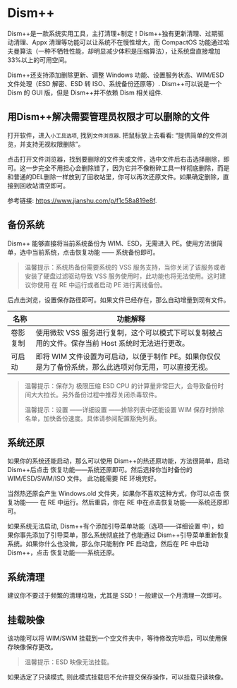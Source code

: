 # Dism++

Dism++是一款系统实用工具，主打清理+制定！Dism++独有更新清理、过期驱动清理、Appx 清理等功能可以让系统不在慢性增大，而 CompactOS 功能通过哈夫曼算法（一种不牺牲性能，却明显减少体积是压缩算法），让系统盘直接增加 33%以上的可用空间。 

Dism++还支持添加删除更新、调整 Windows 功能、设置服务状态、WIM/ESD 文件处理（ESD 解密、ESD 转 ISO、系统备份还原等）. Dism++可以说是一个 Dism 的 GUI 版，但是 Dism++并不依赖 Dism 相关组件.

## 用Dism++解决需要管理员权限才可以删除的文件

打开软件，进入`小工具选项`, 找到`文件浏览器`. 把鼠标放上去看看: “提供简单的文件浏览，并支持无视权限删除”。

点击打开文件浏览器，找到要删除的文件夹或文件，选中文件后右击选择删除，即可。这一步完全不用担心会删除错了，因为它并不像粉碎工具一样彻底删除，而是和普通的DEL删除一样放到了回收站里，你可以再次还原文件。如果确定删除，直接到回收站清空即可。

参考链接: <https://www.jianshu.com/p/f1c58a819e8f>.



## 备份系统

Dism++ 能够直接将当前系统备份为 WIM、ESD，无需进入 PE。使用方法很简单，选中当前系统，点击恢复功能 —— 系统备份即可。 

> 温馨提示：系统热备份需要系统的 VSS 服务支持，当你关闭了该服务或者安装了硬盘过滤驱动导致 VSS 服务使用时，此功能也将无法使用。这时建议你使用 在 RE 中运行或者启动 PE 进行离线备份。 

后点击浏览，设置保存路径即可。如果文件已经存在，那么自动增量到现有文件。 

| 名称     | 功能解释                                                     |
| -------- | ------------------------------------------------------------ |
| 卷影复制 | 使用微软 VSS 服务进行复制，这个可以模式下可以复制被占用的文件。保存当前 Host 系统时无法进行更改。 |
| 可启动   | 即将 WIM 文件设置为可启动，以便于制作 PE。如果你仅仅是为了备份系统，那么此选项对你无用，可以直接无视。 |

> 温馨提示：保存为 极限压缩 ESD CPU 的计算量非常巨大，会导致备份时间大大拉长。另外备份过程中推荐关闭杀毒软件。 
>
> 温馨提示：设置 ——详细设置 ——排除列表中还能设置 WIM 保存时排除名单，加快备份速度。具体请参阅配置豁免列表。 

## 系统还原

如果你的系统还能启动，那么可以使用 Dism++的热还原功能，方法很简单，启动 Dism++后点击 恢复功能——系统还原即可。然后选择你当时备份的 WIM/ESD/SWM/ISO 文件。 此功能需要 RE 环境完好。 

当然热还原会产生 Windows.old 文件夹，如果你不喜欢这种方式，你可以点击 恢复功能—— 在 RE 中运行。然后重启，你在 RE 中在点击恢复功能——系统还原即可。 

如果系统无法启动, Dism++有个添加引导菜单功能（选项——详细设置 中），如果你事先添加了引导菜单，那么系统彻底挂了也能通过 Dism++引导菜单重新恢复系统。如果你什么也没做，那么你只能制作 PE 启动盘，然后在 PE 中启动 Dism++，点击 恢复功能——系统还原。 



## 系统清理

建议你不要过于频繁的清理垃圾，尤其是 SSD！一般建议一个月清理一次即可。 



## 挂载映像 

该功能可以将 WIM/SWM 挂载到一个空文件夹中，等待修改完毕后，可以使用保存映像保存更改。 

> 温馨提示：ESD 映像无法挂载。 

如果选定了只读模式, 则此模式挂载后不允许提交保存操作，可以挂载只读映像。 

